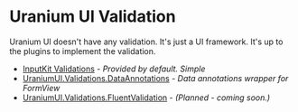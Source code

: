 # Uranium UI Validation
Uranium UI doesn't have any validation. It's just a UI framework. It's up to the plugins to implement the validation.

- [InputKit Validations](https://enisn-projects.io/docs/en/inputkit/latest/components/controls/FormView#validations) - _Provided by default. Simple_
- [UraniumUI.Validations.DataAnnotations](DataAnnotations.md) - _Data annotations wrapper for FormView_
- [UraniumUI.Validations.FluentValidation](#) - _(Planned - coming soon.)_